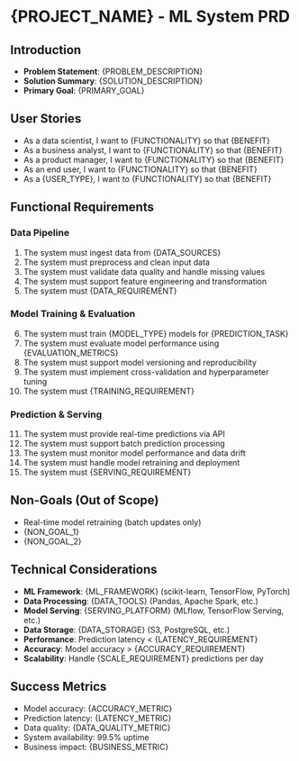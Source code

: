 # {PROJECT_NAME} - ML System PRD

## Introduction
- **Problem Statement**: {PROBLEM_DESCRIPTION}
- **Solution Summary**: {SOLUTION_DESCRIPTION}  
- **Primary Goal**: {PRIMARY_GOAL}

## User Stories
- As a data scientist, I want to {FUNCTIONALITY} so that {BENEFIT}
- As a business analyst, I want to {FUNCTIONALITY} so that {BENEFIT}
- As a product manager, I want to {FUNCTIONALITY} so that {BENEFIT}
- As an end user, I want to {FUNCTIONALITY} so that {BENEFIT}
- As a {USER_TYPE}, I want to {FUNCTIONALITY} so that {BENEFIT}

## Functional Requirements

### Data Pipeline
1. The system must ingest data from {DATA_SOURCES}
2. The system must preprocess and clean input data
3. The system must validate data quality and handle missing values
4. The system must support feature engineering and transformation
5. The system must {DATA_REQUIREMENT}

### Model Training & Evaluation
6. The system must train {MODEL_TYPE} models for {PREDICTION_TASK}
7. The system must evaluate model performance using {EVALUATION_METRICS}
8. The system must support model versioning and reproducibility
9. The system must implement cross-validation and hyperparameter tuning
10. The system must {TRAINING_REQUIREMENT}

### Prediction & Serving
11. The system must provide real-time predictions via API
12. The system must support batch prediction processing
13. The system must monitor model performance and data drift
14. The system must handle model retraining and deployment
15. The system must {SERVING_REQUIREMENT}

## Non-Goals (Out of Scope)
- Real-time model retraining (batch updates only)
- {NON_GOAL_1}
- {NON_GOAL_2}

## Technical Considerations
- **ML Framework**: {ML_FRAMEWORK} (scikit-learn, TensorFlow, PyTorch)
- **Data Processing**: {DATA_TOOLS} (Pandas, Apache Spark, etc.)
- **Model Serving**: {SERVING_PLATFORM} (MLflow, TensorFlow Serving, etc.)
- **Data Storage**: {DATA_STORAGE} (S3, PostgreSQL, etc.)
- **Performance**: Prediction latency < {LATENCY_REQUIREMENT}
- **Accuracy**: Model accuracy > {ACCURACY_REQUIREMENT}
- **Scalability**: Handle {SCALE_REQUIREMENT} predictions per day

## Success Metrics
- Model accuracy: {ACCURACY_METRIC}
- Prediction latency: {LATENCY_METRIC}
- Data quality: {DATA_QUALITY_METRIC}
- System availability: 99.5% uptime
- Business impact: {BUSINESS_METRIC}